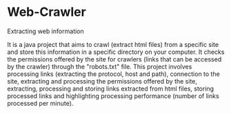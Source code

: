 # Web-Crawler
Extracting web information

It is a java project that aims to crawl (extract html files) from a specific site and store this information in a specific directory on your computer.
It checks the permissions offered by the site for crawlers (links that can be accessed by the crawler) through the "robots.txt" file.
This project involves processing links (extracting the protocol, host and path), connection to the site, extracting and processing the permissions offered by the site, 
extracting, processing and storing links extracted from html files, storing processed links and highlighting processing performance (number of links processed per minute).
